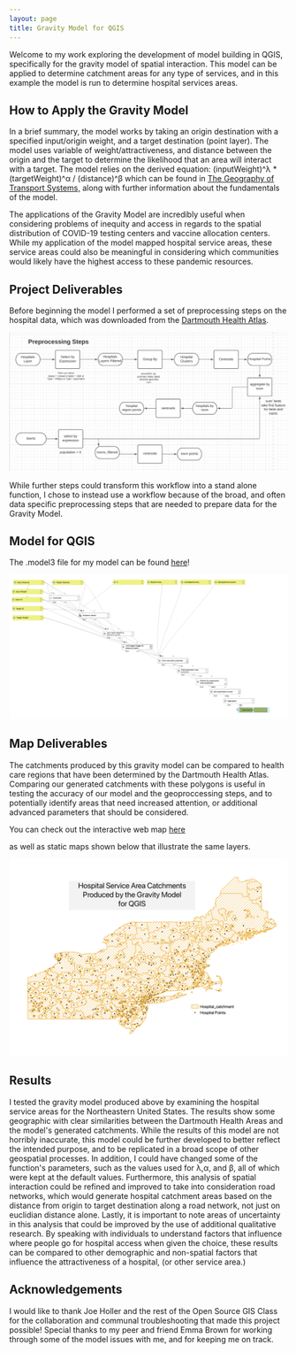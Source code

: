```yaml
---
layout: page
title: Gravity Model for QGIS
---
```


Welcome to my work exploring the development of model building in QGIS,
specifically for the gravity model of spatial interaction.
This model can be applied to determine catchment areas for any type of services,
and in this example the model is run to determine hospital services areas.

## How to Apply the Gravity Model

In a brief summary, the model works by taking an origin destination with a
specified input/origin weight, and a target destination (point layer). The model
uses variable of weight/attractiveness, and distance between the origin and the
target to determine the likelihood that an area will interact with a target.
The model relies on the derived equation:
(inputWeight)^λ * (targetWeight)^α / (distance)^β  which can be found in
[The Geography of Transport Systems,](https://transportgeography.org/contents/methods/spatial-interactions-gravity-model/) along with further information about the
fundamentals of the model.

The applications of the Gravity Model are incredibly useful when considering
problems of inequity and access in regards to the spatial
distribution of COVID-19 testing centers and vaccine allocation centers.
While my application of the model mapped hospital service areas, these service
areas could also be meaningful in considering which communities would likely
have the highest access to these pandemic resources.

## Project Deliverables

Before beginning the model I performed a set of preprocessing steps on the
hospital data, which was downloaded from the [Dartmouth Health Atlas](https://hifld-geoplatform.opendata.arcgis.com/datasets/6ac5e325468c4cb9b905f1728d6fbf0f_0).

![preprocessing workflow](assets/preprocessworkflow.png)

While further steps could transform this workflow into a
stand alone function, I chose to instead use a workflow because
of the broad, and often data specific preprocessing steps that
are needed to prepare data for the Gravity Model.

## Model for QGIS
The .model3 file for my model can be found [here](assets/gravityModel.model3)!

![model workflow image](assets/modelsteps.png)


## Map Deliverables
The catchments produced by this gravity model can be compared to
health care regions that have been determined by
the Dartmouth Health Atlas. Comparing our generated catchments with these polygons is useful in testing the accuracy of our model and the geoproccessing steps, and to potentially identify areas that need increased attention, or additional advanced parameters that should be considered.

You can check out the interactive web map [here](assets/index.html)

as well as static maps shown below that illustrate the same layers.

![static map deliverable](assets/staticMap.png)

## Results
I tested the gravity model produced above by examining the hospital service areas for the Northeastern United States. The results show some geographic with clear similarities between the Dartmouth Health Areas and the model's generated catchments. While the results of this model are not horribly inaccurate, this model could be further developed to better reflect the intended purpose, and to be replicated in a broad scope of other geospatial processes. In addition, I could have changed some of the function's parameters, such as the values used for λ,α, and β, all of which were kept at the default values. Furthermore, this analysis of spatial interaction could be refined and improved to take into consideration road networks, which would generate hospital catchment areas based on the distance from origin to target destination along a road network, not just on euclidian distance alone.
Lastly, it is important to note areas of uncertainty in this analysis that could be improved by the use of additional qualitative research. By speaking with individuals to understand factors that influence where people go for hospital access when given the choice, these results can be compared to other demographic and non-spatial factors that influence the attractiveness of a hospital, (or other service area.)


## Acknowledgements
I would like to thank Joe Holler and the rest of the Open Source GIS Class for the collaboration and communal troubleshooting that made this project possible!
Special thanks to my peer and friend Emma Brown for working through some of the
model issues with me, and for keeping me on track.
